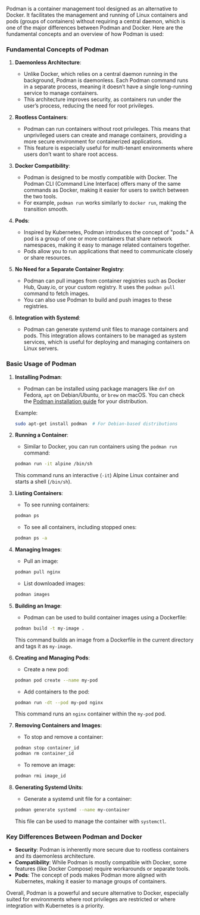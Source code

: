 Podman is a container management tool designed as an alternative to Docker. It facilitates the management and running of Linux containers and pods (groups of containers) without requiring a central daemon, which is one of the major differences between Podman and Docker. Here are the fundamental concepts and an overview of how Podman is used:

### Fundamental Concepts of Podman

1. **Daemonless Architecture**:
   - Unlike Docker, which relies on a central daemon running in the background, Podman is daemonless. Each Podman command runs in a separate process, meaning it doesn’t have a single long-running service to manage containers.
   - This architecture improves security, as containers run under the user’s process, reducing the need for root privileges.

2. **Rootless Containers**:
   - Podman can run containers without root privileges. This means that unprivileged users can create and manage containers, providing a more secure environment for containerized applications.
   - This feature is especially useful for multi-tenant environments where users don’t want to share root access.

3. **Docker Compatibility**:
   - Podman is designed to be mostly compatible with Docker. The Podman CLI (Command Line Interface) offers many of the same commands as Docker, making it easier for users to switch between the two tools.
   - For example, `podman run` works similarly to `docker run`, making the transition smooth.

4. **Pods**:
   - Inspired by Kubernetes, Podman introduces the concept of "pods." A pod is a group of one or more containers that share network namespaces, making it easy to manage related containers together.
   - Pods allow you to run applications that need to communicate closely or share resources.

5. **No Need for a Separate Container Registry**:
   - Podman can pull images from container registries such as Docker Hub, Quay.io, or your custom registry. It uses the `podman pull` command to fetch images.
   - You can also use Podman to build and push images to these registries.

6. **Integration with Systemd**:
   - Podman can generate systemd unit files to manage containers and pods. This integration allows containers to be managed as system services, which is useful for deploying and managing containers on Linux servers.

### Basic Usage of Podman

1. **Installing Podman**:
   - Podman can be installed using package managers like `dnf` on Fedora, `apt` on Debian/Ubuntu, or `brew` on macOS. You can check the [Podman installation guide](https://podman.io/getting-started/installation) for your distribution.
   
   Example:
   ```bash
   sudo apt-get install podman  # For Debian-based distributions
   ```

2. **Running a Container**:
   - Similar to Docker, you can run containers using the `podman run` command:
   ```bash
   podman run -it alpine /bin/sh
   ```
   This command runs an interactive (`-it`) Alpine Linux container and starts a shell (`/bin/sh`).

3. **Listing Containers**:
   - To see running containers:
   ```bash
   podman ps
   ```
   - To see all containers, including stopped ones:
   ```bash
   podman ps -a
   ```

4. **Managing Images**:
   - Pull an image:
   ```bash
   podman pull nginx
   ```
   - List downloaded images:
   ```bash
   podman images
   ```

5. **Building an Image**:
   - Podman can be used to build container images using a Dockerfile:
   ```bash
   podman build -t my-image .
   ```
   This command builds an image from a Dockerfile in the current directory and tags it as `my-image`.

6. **Creating and Managing Pods**:
   - Create a new pod:
   ```bash
   podman pod create --name my-pod
   ```
   - Add containers to the pod:
   ```bash
   podman run -dt --pod my-pod nginx
   ```
   This command runs an `nginx` container within the `my-pod` pod.

7. **Removing Containers and Images**:
   - To stop and remove a container:
   ```bash
   podman stop container_id
   podman rm container_id
   ```
   - To remove an image:
   ```bash
   podman rmi image_id
   ```

8. **Generating Systemd Units**:
   - Generate a systemd unit file for a container:
   ```bash
   podman generate systemd --name my-container
   ```
   This file can be used to manage the container with `systemctl`.

### Key Differences Between Podman and Docker
- **Security**: Podman is inherently more secure due to rootless containers and its daemonless architecture.
- **Compatibility**: While Podman is mostly compatible with Docker, some features (like Docker Compose) require workarounds or separate tools.
- **Pods**: The concept of pods makes Podman more aligned with Kubernetes, making it easier to manage groups of containers.

Overall, Podman is a powerful and secure alternative to Docker, especially suited for environments where root privileges are restricted or where integration with Kubernetes is a priority.

